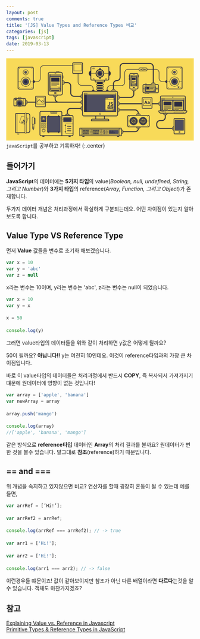 ```yaml
---
layout: post
comments: true
title: '[JS] Value Types and Reference Types 비교'
categories: [js]
tags: [javascript]
date: 2019-03-13
---
```


![headerimg](/assets/img/subcate/javascript.gif)
`javaScript`를 공부하고 기록하자!
{:.center}

## 들어가기

**JavaScript**의 데이터에는 **5가지 타입**의 value(_Boolean, null, undefined, String, 그리고 Number_)와
**3가지 타입**의 reference(_Array, Function, 그리고 Object_)가 존재합니다.

두가지 데이터 개념은 처리과정에서 확실하게 구분되는데요. 어떤 차이점이 있는지 알아보도록 합니다.

## Value Type VS Reference Type

먼저 **Value** 값들을 변수로 초기화 해보겠습니다.

```javascript
var x = 10
var y = 'abc'
var z = null
```

x라는 변수는 10이며, y라는 변수는 'abc', z라는 변수는 null이 되었습니다.

```javascript
var x = 10
var y = x

x = 50

console.log(y)
```

그러면 value타입의 데이터들을 위와 같이 처리하면 y값은 어떻게 될까요?

50이 될까요? **아닙니다!!** y는 여전히 10인데요.
이것이 reference타입과의 가장 큰 차이점입니다.

바로 이 value타입의 데이터들은 처리과정에서 반드시 **COPY**, 즉 복사되서 가져가지기 떄문에 원데이터에 영향이 없는 것입니다!

```javascript
var array = ['apple', 'banana']
var newArray = array

array.push('mango')

console.log(array)
//['apple', 'banana', 'mango']
```

같은 방식으로 **reference타입** 데이터인 **Array**의 처리 결과를 볼까요?
원데이터가 변한 것을 볼수 있습니다. 말그대로 **참조**(reference)하기 때문입니다.

## == and ===

위 개념을 숙지하고 있지않으면 비교? 연산자를 할때 굉장히 혼동이 될 수 있는데 예를들면,

```javascript
var arrRef = [’Hi!’];

var arrRef2 = arrRef;

console.log(arrRef === arrRef2); // -> true

var arr1 = ['Hi!'];

var arr2 = ['Hi!'];

console.log(arr1 === arr2); // -> false
```

이런경우들 떄문이죠! 값이 같아보이지만 참조가 아닌 다른 배열이라면 **다르다**는것을 알 수 있습니다. 객채도 마찬가지겠죠?

## 참고

[Explaining Value vs. Reference in Javascript](https://codeburst.io/explaining-value-vs-reference-in-javascript-647a975e12a0)<br>
[Primitive Types & Reference Types in JavaScript](https://gist.github.com/branneman/7fb06d8a74d7e6d4cbcf75c50fec599c)
